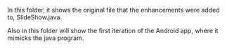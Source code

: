 In this folder, it shows the original file that the enhancements were added to, SlideShow.java.

Also in this folder will show the first iteration of the Android app, where it mimicks the java program. 
